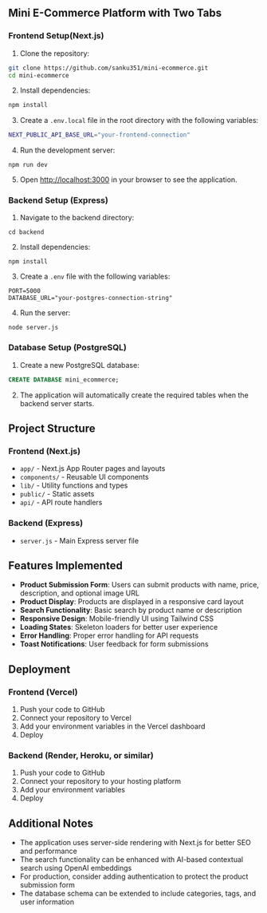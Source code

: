 ## Mini E-Commerce Platform with Two Tabs

### Frontend Setup(Next.js)
1. Clone the repository:
```bash
git clone https://github.com/sanku351/mini-ecommerce.git
cd mini-ecommerce
```
2. Install dependencies:
```bash
npm install
```
3. Create a `.env.local` file in the root directory with the following variables:
```bash
NEXT_PUBLIC_API_BASE_URL="your-frontend-connection"
```
4. Run the development server:
```shellscript
npm run dev
```
5. Open [http://localhost:3000](http://localhost:3000) in your browser to see the application.

### Backend Setup (Express)
1. Navigate to the backend directory:
```shellscript
cd backend
```
2. Install dependencies:
```shellscript
npm install
```
3. Create a `.env` file with the following variables:
```plaintext
PORT=5000
DATABASE_URL="your-postgres-connection-string"
```
4. Run the server:
```shellscript
node server.js
```

### Database Setup (PostgreSQL)
1. Create a new PostgreSQL database:
```sql
CREATE DATABASE mini_ecommerce;
```
2. The application will automatically create the required tables when the backend server starts.

## Project Structure
### Frontend (Next.js)
- `app/` - Next.js App Router pages and layouts
- `components/` - Reusable UI components
- `lib/` - Utility functions and types
- `public/` - Static assets
- `api/` - API route handlers
 
### Backend (Express)
- `server.js` - Main Express server file

## Features Implemented
- **Product Submission Form**: Users can submit products with name, price, description, and optional image URL
- **Product Display**: Products are displayed in a responsive card layout
- **Search Functionality**: Basic search by product name or description
- **Responsive Design**: Mobile-friendly UI using Tailwind CSS
- **Loading States**: Skeleton loaders for better user experience
- **Error Handling**: Proper error handling for API requests
- **Toast Notifications**: User feedback for form submissions

## Deployment
### Frontend (Vercel)
1. Push your code to GitHub
2. Connect your repository to Vercel
3. Add your environment variables in the Vercel dashboard
4. Deploy

### Backend (Render, Heroku, or similar)
1. Push your code to GitHub
2. Connect your repository to your hosting platform
3. Add your environment variables
4. Deploy

## Additional Notes
- The application uses server-side rendering with Next.js for better SEO and performance
- The search functionality can be enhanced with AI-based contextual search using OpenAI embeddings
- For production, consider adding authentication to protect the product submission form
- The database schema can be extended to include categories, tags, and user information
